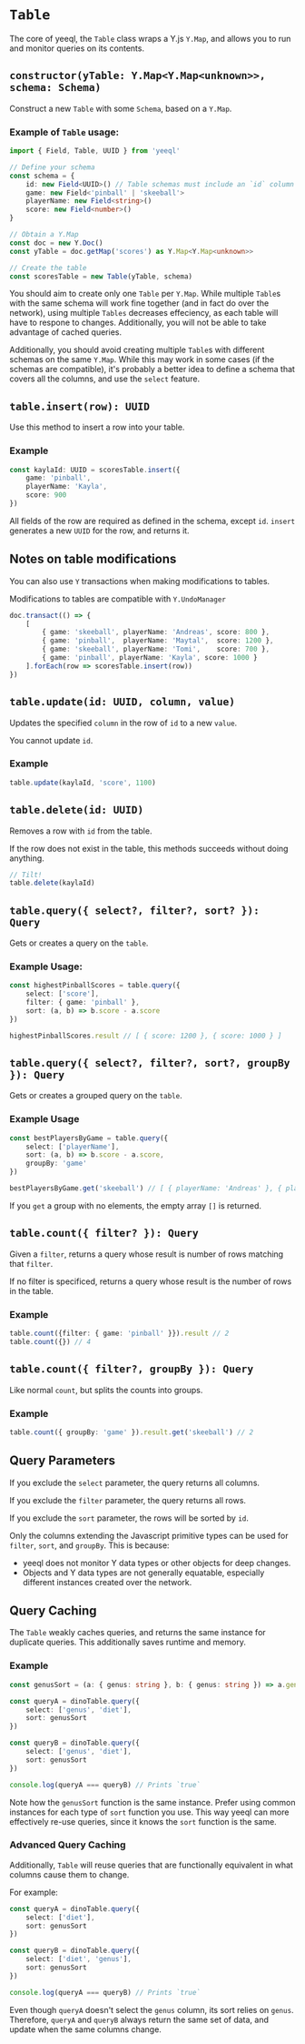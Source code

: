 # `Table`

The core of yeeql, the `Table` class wraps a Y.js `Y.Map`, and allows you to run and monitor queries on its contents.

## `constructor(yTable: Y.Map<Y.Map<unknown>>, schema: Schema)`

Construct a new `Table` with some `Schema`, based on a `Y.Map`.

### Example of `Table` usage:
```typescript
import { Field, Table, UUID } from 'yeeql'

// Define your schema
const schema = {
    id: new Field<UUID>() // Table schemas must include an `id` column with type `UUID`
    game: new Field<'pinball' | 'skeeball'>
    playerName: new Field<string>()
    score: new Field<number>()
}

// Obtain a Y.Map
const doc = new Y.Doc()
const yTable = doc.getMap('scores') as Y.Map<Y.Map<unknown>>

// Create the table
const scoresTable = new Table(yTable, schema)
```

You should aim to create only one `Table` per `Y.Map`. While multiple `Table`s with the same schema will work fine together (and in fact do over the network), using multiple `Tables` decreases effeciency, as each table will have to respone to changes. Additionally, you will not be able to take advantage of cached queries.

Additionally, you should avoid creating multiple `Table`s with different schemas on the same `Y.Map`. While this may work in some cases (if the schemas are compatible), it's probably a better idea to define a schema that covers all the columns, and use the `select` feature.

## `table.insert(row): UUID`

Use this method to insert a row into your table.

### Example

```typescript
const kaylaId: UUID = scoresTable.insert({
    game: 'pinball',
    playerName: 'Kayla',
    score: 900
})
```

All fields of the row are required as defined in the schema, except `id`. `insert` generates a new `UUID` for the row, and returns it.

## Notes on table modifications

You can also use `Y` transactions when making modifications to tables.

Modifications to tables are compatible with `Y.UndoManager`

```typescript
doc.transact(() => {
    [
        { game: 'skeeball', playerName: 'Andreas', score: 800 },
        { game: 'pinball',  playerName: 'Maytal',  score: 1200 },
        { game: 'skeeball', playerName: 'Tomi',    score: 700 },
        { game: 'pinball', playerName: 'Kayla', score: 1000 }
    ].forEach(row => scoresTable.insert(row))
})
```

## `table.update(id: UUID, column, value)`

Updates the specified `column` in the row of `id` to a new `value`.

You cannot update `id`.

### Example

```typescript
table.update(kaylaId, 'score', 1100)
```

## `table.delete(id: UUID)`

Removes a row with `id` from the table.

If the row does not exist in the table, this methods succeeds without doing anything.

```typescript
// Tilt!
table.delete(kaylaId)
```

## `table.query({ select?, filter?, sort? }): Query`

Gets or creates a query on the `table`.

### Example Usage:
```typescript
const highestPinballScores = table.query({
    select: ['score'],
    filter: { game: 'pinball' },
    sort: (a, b) => b.score - a.score
})

highestPinballScores.result // [ { score: 1200 }, { score: 1000 } ]
```

## `table.query({ select?, filter?, sort?, groupBy }): Query`

Gets or creates a grouped query on the `table`.

### Example Usage

```typescript
const bestPlayersByGame = table.query({
    select: ['playerName'],
    sort: (a, b) => b.score - a.score,
    groupBy: 'game'
})

bestPlayersByGame.get('skeeball') // [ { playerName: 'Andreas' }, { playerName: 'Tomi' } ]
```

If you `get` a group with no elements, the empty array `[]` is returned.

## `table.count({ filter? }): Query`

Given a `filter`, returns a query whose result is number of rows matching that `filter`.

If no filter is specificed, returns a query whose result is the number of rows in the table.

### Example

```typescript
table.count({filter: { game: 'pinball' }}).result // 2
table.count({}) // 4
```

## `table.count({ filter?, groupBy }): Query`

Like normal `count`, but splits the counts into groups.

### Example
```typescript
table.count({ groupBy: 'game' }).result.get('skeeball') // 2
```

## Query Parameters

If you exclude the `select` parameter, the query returns all columns.

If you exclude the `filter` parameter, the query returns all rows.

If you exclude the `sort` parameter, the rows will be sorted by `id`.

Only the columns extending the Javascript primitive types can be used for `filter`, `sort`, and `groupBy`. This is because:
- yeeql does not monitor Y data types or other objects for deep changes.
- Objects and Y data types are not generally equatable, especially different instances created over the network.

## Query Caching

The `Table` weakly caches queries, and returns the same instance for duplicate queries. This additionally saves runtime and memory.

### Example

```typescript
const genusSort = (a: { genus: string }, b: { genus: string }) => a.genus.localeCompare(b.genus)

const queryA = dinoTable.query({
    select: ['genus', 'diet'],
    sort: genusSort
})

const queryB = dinoTable.query({
    select: ['genus', 'diet'],
    sort: genusSort
})

console.log(queryA === queryB) // Prints `true`
```

Note how the `genusSort` function is the same instance. Prefer using common instances for each type of `sort` function you use. This way yeeql can more effectively re-use queries, since it knows the `sort` function is the same.

### Advanced Query Caching

Additionally, `Table` will reuse queries that are functionally equivalent in what columns cause them to change.

For example:

```typescript
const queryA = dinoTable.query({
    select: ['diet'],
    sort: genusSort
})

const queryB = dinoTable.query({
    select: ['diet', 'genus'],
    sort: genusSort
})

console.log(queryA === queryB) // Prints `true`
```

Even though `queryA` doesn't select the `genus` column, its sort relies on `genus`. Therefore, `queryA` and `queryB` always return the same set of data, and update when the same columns change.

